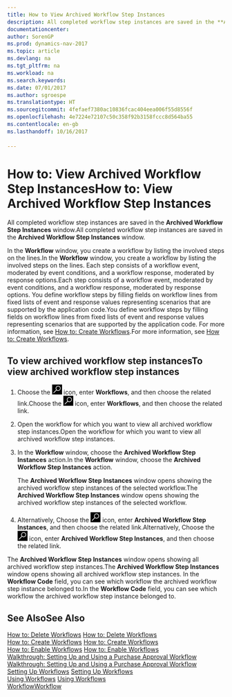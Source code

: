 ```yaml
---
title: How to View Archived Workflow Step Instances
description: All completed workflow step instances are saved in the **Archived Workflow Step Instances** window.
documentationcenter: 
author: SorenGP
ms.prod: dynamics-nav-2017
ms.topic: article
ms.devlang: na
ms.tgt_pltfrm: na
ms.workload: na
ms.search.keywords: 
ms.date: 07/01/2017
ms.author: sgroespe
ms.translationtype: HT
ms.sourcegitcommit: 4fefaef7380ac10836fcac404eea006f55d8556f
ms.openlocfilehash: 4e7224e72107c50c358f92b3158fccc8d564ba55
ms.contentlocale: en-gb
ms.lasthandoff: 10/16/2017

---
```

# <a name="how-to-view-archived-workflow-step-instances"></a><span data-ttu-id="b3855-103">How to: View Archived Workflow Step Instances</span><span class="sxs-lookup"><span data-stu-id="b3855-103">How to: View Archived Workflow Step Instances</span></span>
<span data-ttu-id="b3855-104">All completed workflow step instances are saved in the **Archived Workflow Step Instances** window.</span><span class="sxs-lookup"><span data-stu-id="b3855-104">All completed workflow step instances are saved in the **Archived Workflow Step Instances** window.</span></span>  

 <span data-ttu-id="b3855-105">In the **Workflow** window, you create a workflow by listing the involved steps on the lines.</span><span class="sxs-lookup"><span data-stu-id="b3855-105">In the **Workflow** window, you create a workflow by listing the involved steps on the lines.</span></span> <span data-ttu-id="b3855-106">Each step consists of a workflow event, moderated by event conditions, and a workflow response, moderated by response options.</span><span class="sxs-lookup"><span data-stu-id="b3855-106">Each step consists of a workflow event, moderated by event conditions, and a workflow response, moderated by response options.</span></span> <span data-ttu-id="b3855-107">You define workflow steps by filling fields on workflow lines from fixed lists of event and response values representing scenarios that are supported by the application code.</span><span class="sxs-lookup"><span data-stu-id="b3855-107">You define workflow steps by filling fields on workflow lines from fixed lists of event and response values representing scenarios that are supported by the application code.</span></span> <span data-ttu-id="b3855-108">For more information, see [How to: Create Workflows](across-how-to-create-workflows.md).</span><span class="sxs-lookup"><span data-stu-id="b3855-108">For more information, see [How to: Create Workflows](across-how-to-create-workflows.md).</span></span>  

## <a name="to-view-archived-workflow-step-instances"></a><span data-ttu-id="b3855-109">To view archived workflow step instances</span><span class="sxs-lookup"><span data-stu-id="b3855-109">To view archived workflow step instances</span></span>  
1.  <span data-ttu-id="b3855-110">Choose the ![Search for Page or Report](media/ui-search/search_small.png "Search for Page or Report icon") icon, enter **Workflows**, and then choose the related link.</span><span class="sxs-lookup"><span data-stu-id="b3855-110">Choose the ![Search for Page or Report](media/ui-search/search_small.png "Search for Page or Report icon") icon, enter **Workflows**, and then choose the related link.</span></span>  
2.  <span data-ttu-id="b3855-111">Open the workflow for which you want to view all archived workflow step instances.</span><span class="sxs-lookup"><span data-stu-id="b3855-111">Open the workflow for which you want to view all archived workflow step instances.</span></span>  
3.  <span data-ttu-id="b3855-112">In the **Workflow** window, choose the **Archived Workflow Step Instances** action.</span><span class="sxs-lookup"><span data-stu-id="b3855-112">In the **Workflow** window, choose the **Archived Workflow Step Instances** action.</span></span>  

    <span data-ttu-id="b3855-113">The **Archived Workflow Step Instances** window opens showing the archived workflow step instances of the selected workflow.</span><span class="sxs-lookup"><span data-stu-id="b3855-113">The **Archived Workflow Step Instances** window opens showing the archived workflow step instances of the selected workflow.</span></span>  
4.  <span data-ttu-id="b3855-114">Alternatively, Choose the ![Search for Page or Report](media/ui-search/search_small.png "Search for Page or Report icon") icon, enter **Archived Workflow Step Instances**, and then choose the related link.</span><span class="sxs-lookup"><span data-stu-id="b3855-114">Alternatively, Choose the ![Search for Page or Report](media/ui-search/search_small.png "Search for Page or Report icon") icon, enter **Archived Workflow Step Instances**, and then choose the related link.</span></span>  

<span data-ttu-id="b3855-115">The **Archived Workflow Step Instances** window opens showing all archived workflow step instances.</span><span class="sxs-lookup"><span data-stu-id="b3855-115">The **Archived Workflow Step Instances** window opens showing all archived workflow step instances.</span></span> <span data-ttu-id="b3855-116">In the **Workflow Code** field, you can see which workflow the archived workflow step instance belonged to.</span><span class="sxs-lookup"><span data-stu-id="b3855-116">In the **Workflow Code** field, you can see which workflow the archived workflow step instance belonged to.</span></span>  

## <a name="see-also"></a><span data-ttu-id="b3855-117">See Also</span><span class="sxs-lookup"><span data-stu-id="b3855-117">See Also</span></span>  
 <span data-ttu-id="b3855-118">[How to: Delete Workflows](across-how-to-delete-workflows.md) </span><span class="sxs-lookup"><span data-stu-id="b3855-118">[How to: Delete Workflows](across-how-to-delete-workflows.md) </span></span>  
 <span data-ttu-id="b3855-119">[How to: Create Workflows](across-how-to-create-workflows.md) </span><span class="sxs-lookup"><span data-stu-id="b3855-119">[How to: Create Workflows](across-how-to-create-workflows.md) </span></span>  
 <span data-ttu-id="b3855-120">[How to: Enable Workflows](across-how-to-enable-workflows.md) </span><span class="sxs-lookup"><span data-stu-id="b3855-120">[How to: Enable Workflows](across-how-to-enable-workflows.md) </span></span>  
 <span data-ttu-id="b3855-121">[Walkthrough: Setting Up and Using a Purchase Approval Workflow](walkthrough-setting-up-and-using-a-purchase-approval-workflow.md) </span><span class="sxs-lookup"><span data-stu-id="b3855-121">[Walkthrough: Setting Up and Using a Purchase Approval Workflow](walkthrough-setting-up-and-using-a-purchase-approval-workflow.md) </span></span>  
 <span data-ttu-id="b3855-122">[Setting Up Workflows](across-set-up-workflows.md) </span><span class="sxs-lookup"><span data-stu-id="b3855-122">[Setting Up Workflows](across-set-up-workflows.md) </span></span>  
 <span data-ttu-id="b3855-123">[Using Workflows](across-use-workflows.md) </span><span class="sxs-lookup"><span data-stu-id="b3855-123">[Using Workflows](across-use-workflows.md) </span></span>  
 [<span data-ttu-id="b3855-124">Workflow</span><span class="sxs-lookup"><span data-stu-id="b3855-124">Workflow</span></span>](across-workflow.md)


